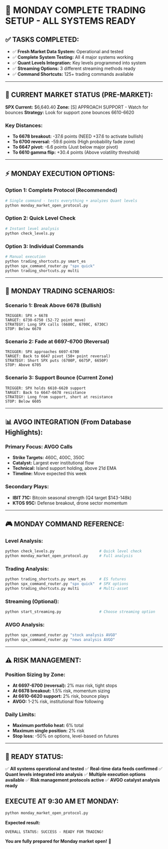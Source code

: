 # 🚀 MONDAY COMPLETE TRADING SETUP - ALL SYSTEMS READY

## ✅ **TASKS COMPLETED:**
- ✅ **Fresh Market Data System:** Operational and tested
- ✅ **Complete System Testing:** All 4 major systems working
- ✅ **Quant Levels Integration:** Key levels programmed into system
- ✅ **Streaming Options:** 3 different streaming methods ready
- ✅ **Command Shortcuts:** 125+ trading commands available

---

## 🎯 **CURRENT MARKET STATUS (PRE-MARKET):**

**SPX Current:** $6,640.40
**Zone:** [S] APPROACH SUPPORT - Watch for bounces
**Strategy:** Look for support zone bounces 6610-6620

### **Key Distances:**
- **To 6678 breakout:** -37.6 points (NEED +37.6 to activate bullish)
- **To 6700 reversal:** -59.6 points (High probability fade zone)
- **To 6647 pivot:** -6.6 points (Just below major pivot)
- **To 6610 gamma flip:** +30.4 points (Above volatility threshold)

---

## ⚡ **MONDAY EXECUTION OPTIONS:**

### **Option 1: Complete Protocol (Recommended)**
```bash
# Single command - tests everything + analyzes Quant levels
python monday_market_open_protocol.py
```

### **Option 2: Quick Level Check**
```bash
# Instant level analysis
python check_levels.py
```

### **Option 3: Individual Commands**
```bash
# Manual execution
python trading_shortcuts.py smart_es
python spx_command_router.py "spx quick"
python trading_shortcuts.py multi
```

---

## 🎯 **MONDAY TRADING SCENARIOS:**

### **Scenario 1: Break Above 6678 (Bullish)**
```
TRIGGER: SPX > 6678
TARGET: 6730-6750 (52-72 point move)
STRATEGY: Long SPX calls (6680C, 6700C, 6730C)
STOP: Below 6670
```

### **Scenario 2: Fade at 6697-6700 (Reversal)**
```
TRIGGER: SPX approaches 6697-6700
TARGET: Back to 6647 pivot (50+ point reversal)
STRATEGY: Short SPX puts (6700P, 6675P, 6650P)
STOP: Above 6705
```

### **Scenario 3: Support Bounce (Current Zone)**
```
TRIGGER: SPX holds 6610-6620 support
TARGET: Back to 6647-6678 resistance
STRATEGY: Long from support, short at resistance
STOP: Below 6605
```

---

## 📊 **AVGO INTEGRATION (From Database Highlights):**

### **Primary Focus:** AVGO Calls
- **Strike Targets:** 460C, 400C, 350C
- **Catalyst:** Largest ever institutional flow
- **Technical:** Island support holding, above 21d EMA
- **Timeline:** Move expected this week

### **Secondary Plays:**
- **IBIT 71C:** Bitcoin seasonal strength (Q4 target $143-148k)
- **KTOS 95C:** Defense breakout, drone sector momentum

---

## 🎮 **MONDAY COMMAND REFERENCE:**

### **Level Analysis:**
```bash
python check_levels.py                    # Quick level check
python monday_market_open_protocol.py     # Full analysis
```

### **Trading Analysis:**
```bash
python trading_shortcuts.py smart_es      # ES futures
python spx_command_router.py "spx quick"  # SPX options
python trading_shortcuts.py multi         # Multi-asset
```

### **Streaming (Optional):**
```bash
python start_streaming.py                 # Choose streaming option
```

### **AVGO Analysis:**
```bash
python spx_command_router.py "stock analysis AVGO"
python spx_command_router.py "news analysis AVGO"
```

---

## ⚠️ **RISK MANAGEMENT:**

### **Position Sizing by Zone:**
- **At 6697-6700 (reversal):** 2% max risk, tight stops
- **At 6678 breakout:** 1.5% risk, momentum sizing
- **At 6610-6620 support:** 2% risk, bounce plays
- **AVGO:** 1-2% risk, institutional flow following

### **Daily Limits:**
- **Maximum portfolio heat:** 6% total
- **Maximum single position:** 2% risk
- **Stop loss:** -50% on options, level-based on futures

---

## 🚀 **READY STATUS:**

✅ **All systems operational and tested**
✅ **Real-time data feeds confirmed**
✅ **Quant levels integrated into analysis**
✅ **Multiple execution options available**
✅ **Risk management protocols active**
✅ **AVGO catalyst analysis ready**

## **EXECUTE AT 9:30 AM ET MONDAY:**
```bash
python monday_market_open_protocol.py
```

**Expected result:**
```
OVERALL STATUS: SUCCESS - READY FOR TRADING!
```

**You are fully prepared for Monday market open!** 🎯